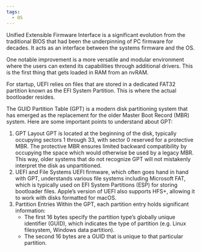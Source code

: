 ```yaml
---
tags:
  - OS
---
```

Unified Extensible Firmware Interface is a significant evolution from the traditional BIOS that had been the underpinning of PC firmware for decades. It acts as an interface between the systems firmware and the OS. 

One notable improvement is a more versatile and modular environment where the users can extend its capabilities through additional drivers. This is the first thing that gets loaded in RAM from an nvRAM.

For startup, UEFI relies on files that are stored in a dedicated FAT32 partition known as the EFI System Partition. This is where the actual bootloader resides.

The GUID Partition Table (GPT) is a modern disk partitioning system that has emerged as the replacement for the older Master Boot Record (MBR) system. Here are some important points to understand about GPT:
1) GPT Layout
	GPT is located at the beginning of the disk, typically occupying sectors 1 through 33, with sector 0 reserved for a protective MBR. The protective MBR ensures limited backward compatibility by occupying the space which would otherwise be used by a legacy MBR. This way, older systems that do not recognize GPT will not mistakenly interpret the disk as unpartitioned.
2) UEFI and File Systems
	UEFI firmware, which often goes hand in hand with GPT, understands various file systems including Microsoft FAT, which is typically used on EFI System Partitions (ESP) for storing bootloader files. Apple’s version of UEFI also supports HFS+, allowing it to work with disks formatted for macOS.
3) Partition Entries
	Within the GPT, each partition entry holds significant information:
	- The first 16 bytes specify the partition type’s globally unique identifier (GUID), which indicates the type of partition (e.g. Linux filesystem, Windows data partition).
	- The second 16 bytes are a GUID that is unique to that particular partition.